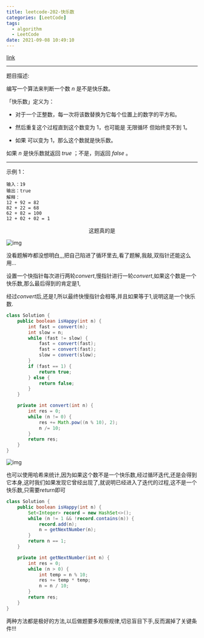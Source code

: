 ```yaml
---
title: leetcode-202-快乐数
categories: [LeetCode]
tags:
  - algorithm
  - LeetCode
date: 2021-09-08 10:49:10
---
```


[link](https://leetcode-cn.com/problems/happy-number/)

<hr/>

题目描述:

编写一个算法来判断一个数 $n$ 是不是快乐数。

「快乐数」定义为：

- 对于一个正整数，每一次将该数替换为它每个位置上的数字的平方和。

- 然后重复这个过程直到这个数变为 1，也可能是 无限循环 但始终变不到 1。

- 如果 可以变为  1，那么这个数就是快乐数。

如果 $n$ 是快乐数就返回 $true$ ；不是，则返回 $false$ 。

<hr/>

示例 1：

```
输入：19
输出：true
解释：
12 + 92 = 82
82 + 22 = 68
62 + 82 = 100
12 + 02 + 02 = 1
```

<center>这题真的是</center>

![img](https://gitee.com/cao_ziqiang/img/raw/master/20210908105125.jpg)

没看题解咋都没想明白,,,把自己陷进了循环里去,看了题解,我敲,双指针还能这么用...

设置一个快指针每次进行两轮$convert$,慢指针进行一轮$convert$,如果这个数是一个快乐数,那么最后得到的肯定是$\mathrm1$,

经过$convert$后,还是$\mathit1$,所以最终快慢指针会相等,并且如果等于$1$,说明这是一个快乐数.

```java
class Solution {
    public boolean isHappy(int n) {
        int fast = convert(n);
        int slow = n;
        while (fast != slow) {
            fast = convert(fast);
            fast = convert(fast);
            slow = convert(slow);
        }
        if (fast == 1) {
            return true;
        } else {
            return false;
        }
    }

    private int convert(int n) {
        int res = 0;
        while (n != 0) {
            res += Math.pow((n % 10), 2);
            n /= 10;
        }
        return res;
    }
}
```

![img](https://gitee.com/cao_ziqiang/img/raw/master/20210908105600.png)

也可以使用哈希来统计,因为如果这个数不是一个快乐数,经过循环迭代,还是会得到它本身,这时我们如果发现它曾经出现了,就说明已经进入了迭代的过程,这不是一个快乐数,只需要$return$即可

```java
class Solution {
    public boolean isHappy(int n) {
        Set<Integer> record = new HashSet<>();
        while (n != 1 && !record.contains(n)) {
            record.add(n);
            n = getNextNumber(n);
        }
        return n == 1;
    }

    private int getNextNumber(int n) {
        int res = 0;
        while (n > 0) {
            int temp = n % 10;
            res += temp * temp;
            n = n / 10;
        }
        return res;
    }
}
```

两种方法都是极好的方法,以后做题要多观察规律,切忌盲目下手,反而漏掉了关键条件!!!

